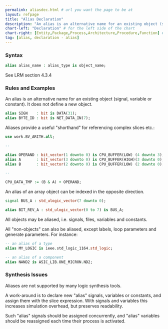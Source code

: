 ```yaml
---
permalink: aliasdec.html # url you want the page to be at
layout: refpage
title: "Alias Declaration"
description: "An alias is an alternative name for an existing object (signal, variable or constant). It does not define a new object."
chart-left: "Declaration" # for the left side of the chart
chart-right: [Entity,Package,Process,Architecture,Procedure,Function] # for the right side of the chart
tag: [alias, declaration - alias]
---
```



<h3 class="text-hr"><span>Syntax</span></h3>

```vhdl
alias alias_name : alias_type is object_name;
```
See LRM section 4.3.4

<h3 class="text-hr"><span>Rules and Examples</span></h3>

An alias is an alternative name for an existing object (signal, variable or constant). It does not define a new object.
```vhdl
alias SIGN    : bit is DATA(31);
alias BYTE_ID : bit is NET_DATA_IN(7);
```

Aliases provide a useful "shorthand" for referencing complex slices etc.:
```vhdl
use work.BV_ARITH.all;

--

alias OPERAND : bit_vector(1 downto 0) is CPU_BUFFER(LOW) (4 downto 3);
alias A       : bit_vector(3 downto 0) is CPU_BUFFER(HIGH)(3 downto 0);
alias B       : bit_vector(2 downto 0) is CPU_BUFFER(LOW) (2 downto 0);

--

CPU_DATA_TMP := (B & A) + OPERAND;
```

An alias of an array object can be indexed in the opposite direction.
```vhdl
signal BUS_A : std_ulogic_vector(7 downto 0);

alias BIT_REV_A : std_ulogic_vector(0 to 7) is BUS_A;
```

All objects may be aliased, i.e. signals, files, variables and constants.

All "non-objects" can also be aliased, except labels, loop parameters and generate parameters. For instance:

```vhdl
-- an alias of a type
alias MY_LOGIC is ieee.std_logic_1164.std_logic;

-- an alias of a component
alias NAND2 is ASIC_LIB.ONE_MICRON.ND2;
```

<h3 class="text-hr"><span>Synthesis Issues</span></h3>

Aliases are not supported by many logic synthesis tools.

A work-around is to declare new "alias" signals, variables or constants, and assign them with the slice expression. With signals and variables this increases simulation overhead, but preserves readability.

Such "alias" signals should be assigned concurrently, and "alias" variables should be reassigned each time their process is activated.
